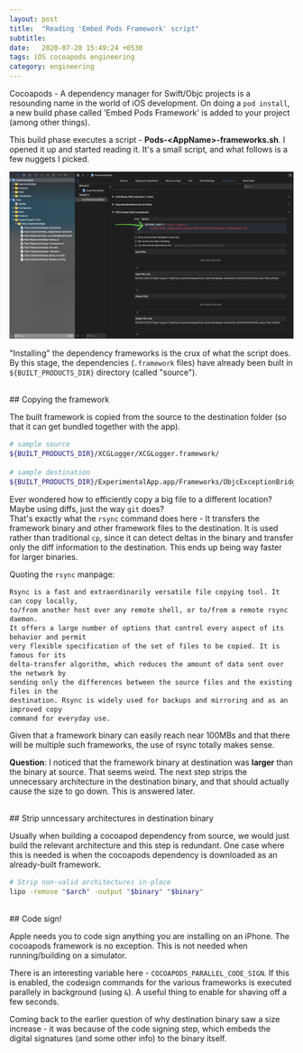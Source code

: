 ```yaml
---
layout: post
title:  "Reading 'Embed Pods Framework' script"
subtitle: 
date:   2020-07-20 15:49:24 +0530
tags: iOS cocoapods engineering
category: engineering
---
```


Cocoapods - A dependency manager for Swift/Objc projects is a resounding name in the world of iOS development. On doing a `pod install`, a new build phase called 'Embed Pods Framework' is added to your project (among other things).

This build phase executes a script - **Pods-\<AppName\>-frameworks.sh**. I opened it up and started reading it. It's a small script, and what follows is a few nuggets I picked.

![Here's the script I'm talking about in Xcode build phase](/assets/images/20-07-2020/script_location.png)

"Installing" the dependency frameworks is the crux of what the script does. By this stage, the dependencies (`.framework` files) have already been built in `${BUILT_PRODUCTS_DIR}` directory (called "source").
  
<br>
## Copying the framework 

The built framework is copied from the source to the destination folder (so that it can get bundled together with the app).

```bash
# sample source
${BUILT_PRODUCTS_DIR}/XCGLogger/XCGLogger.framework/

# sample destination
${BUILT_PRODUCTS_DIR}/ExperimentalApp.app/Frameworks/ObjcExceptionBridging.framework/
```

Ever wondered how to efficiently copy a big file to a different location? Maybe using diffs, just the way `git` does?  
That's exactly what the `rsync` command does here - It transfers the framework binary and other framework files to the destination. It is used rather than traditional `cp`, since it can detect deltas in the binary and transfer only the diff information to the destination. This ends up being way faster for larger binaries. 

Quoting the `rsync` manpage:
```text
Rsync is a fast and extraordinarily versatile file copying tool. It can copy locally, 
to/from another host over any remote shell, or to/from a remote rsync daemon. 
It offers a large number of options that control every aspect of its behavior and permit 
very flexible specification of the set of files to be copied. It is famous for its 
delta-transfer algorithm, which reduces the amount of data sent over the network by 
sending only the differences between the source files and the existing files in the 
destination. Rsync is widely used for backups and mirroring and as an improved copy 
command for everyday use.
```

Given that a framework binary can easily reach near 100MBs and that there will be multiple such frameworks, the use of rsync totally makes sense.


__Question__: I noticed that the framework binary at destination was **larger** than the binary at source. That seems weird. The next step strips the unnecessary architecture in the destination binary, and that should actually cause the size to go down. This is answered later.

<br>
## Strip unncessary architectures in destination binary

Usually when building a cocoapod dependency from source, we would just build the relevant architecture and this step is redundant. One case where this is needed is when the cocoapods dependency is downloaded as an already-built framework.

```bash
# Strip non-valid architectures in-place
lipo -remove "$arch" -output "$binary" "$binary"
```

<br>
## Code sign!

Apple needs you to code sign anything you are installing on an iPhone. The cocoapods framework is no exception. This is not needed when running/building on a simulator.

There is an interesting variable here - `COCOAPODS_PARALLEL_CODE_SIGN`. If this is enabled, the codesign commands for the various frameworks is executed parallely in background (using `&`). A useful thing to enable for shaving off a few seconds.

Coming back to the earlier question of why destination binary saw a size increase - it was because of the code signing step, which embeds the digital signatures (and some other info) to the binary itself.

